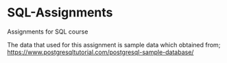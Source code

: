 # SQL-Assignments
Assignments for SQL course

The data that used for this assignment is sample data which obtained from;
https://www.postgresqltutorial.com/postgresql-sample-database/